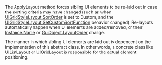 The ApplyLayout method forces sibling UI elements to be re-laid out in case the sorting criteria may have changed (such as when [UIGridStyleLayout.SortOrder](https://developer.roblox.com/en-us/api-reference/property/UIGridStyleLayout/SortOrder) is set to Custom, and the [UIGridStyleLayout:SetCustomSortFunction](https://developer.roblox.com/en-us/api-reference/function/UIGridStyleLayout/SetCustomSortFunction) behavior changed). Re-layouts automatically happen when UI elements are added/removed, or their [Instance.Name](https://developer.roblox.com/en-us/api-reference/property/Instance/Name) or [GuiObject.LayoutOrder](https://developer.roblox.com/en-us/api-reference/property/GuiObject/LayoutOrder) change.

The manner in which sibling UI elements are laid out is dependent on the implementation of this abstract class. In other words, a concrete class like [UIListLayout](https://developer.roblox.com/en-us/api-reference/class/UIListLayout) or [UIGridLayout](https://developer.roblox.com/en-us/api-reference/class/UIGridLayout) is responsible for the actual element positioning.